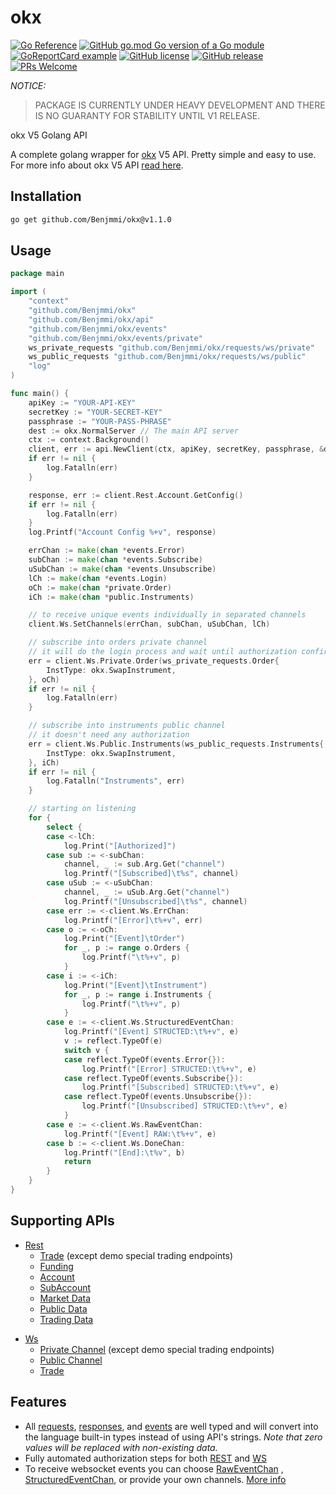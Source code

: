 okx
====
[![Go Reference](https://pkg.go.dev/badge/github.com/Benjmmi/okx.svg)](https://pkg.go.dev/github.com/Benjmmi/okx)
[![GitHub go.mod Go version of a Go module](https://img.shields.io/github/go-mod/go-version/Benjmmi/okx.svg)](https://github.com/Benjmmi/okx)
[![GoReportCard example](https://goreportcard.com/badge/github.com/Benjmmi/okx)](https://goreportcard.com/report/github.com/Benjmmi/okx)
[![GitHub license](https://img.shields.io/github/license/Benjmmi/okx.svg)](https://github.com/Benjmmi/okx/blob/main/LICENSE)
[![GitHub release](https://img.shields.io/github/release/Benjmmi/okx.svg)](https://GitHub.com/Benjmmi/okx/releases/)
[![PRs Welcome](https://img.shields.io/badge/PRs-welcome-brightgreen.svg?style=flat-square)](http://makeapullrequest.com)

*NOTICE:*
> PACKAGE IS CURRENTLY UNDER HEAVY DEVELOPMENT AND THERE IS NO GUARANTY FOR STABILITY UNTIL V1 RELEASE.

okx V5 Golang API

A complete golang wrapper for [okx](https://www.okx.com) V5 API. Pretty simple and easy to use. For more info about
okx V5 API [read here](https://www.okx.com/docs-v5/en).

Installation
-----------------

```bash
go get github.com/Benjmmi/okx@v1.1.0
```

Usage
-----------

```go
package main

import (
	"context"
	"github.com/Benjmmi/okx"
	"github.com/Benjmmi/okx/api"
	"github.com/Benjmmi/okx/events"
	"github.com/Benjmmi/okx/events/private"
	ws_private_requests "github.com/Benjmmi/okx/requests/ws/private"
	ws_public_requests "github.com/Benjmmi/okx/requests/ws/public"
	"log"
)

func main() {
	apiKey := "YOUR-API-KEY"
	secretKey := "YOUR-SECRET-KEY"
	passphrase := "YOUR-PASS-PHRASE"
	dest := okx.NormalServer // The main API server
	ctx := context.Background()
	client, err := api.NewClient(ctx, apiKey, secretKey, passphrase, &dest)
	if err != nil {
		log.Fatalln(err)
	}

	response, err := client.Rest.Account.GetConfig()
	if err != nil {
		log.Fatalln(err)
	}
	log.Printf("Account Config %+v", response)

	errChan := make(chan *events.Error)
	subChan := make(chan *events.Subscribe)
	uSubChan := make(chan *events.Unsubscribe)
	lCh := make(chan *events.Login)
	oCh := make(chan *private.Order)
	iCh := make(chan *public.Instruments)

	// to receive unique events individually in separated channels
	client.Ws.SetChannels(errChan, subChan, uSubChan, lCh)

	// subscribe into orders private channel
	// it will do the login process and wait until authorization confirmed
	err = client.Ws.Private.Order(ws_private_requests.Order{
		InstType: okx.SwapInstrument,
	}, oCh)
	if err != nil {
		log.Fatalln(err)
	}

	// subscribe into instruments public channel
	// it doesn't need any authorization
	err = client.Ws.Public.Instruments(ws_public_requests.Instruments{
		InstType: okx.SwapInstrument,
	}, iCh)
	if err != nil {
		log.Fatalln("Instruments", err)
	}

	// starting on listening 
	for {
		select {
		case <-lCh:
			log.Print("[Authorized]")
		case sub := <-subChan:
			channel, _ := sub.Arg.Get("channel")
			log.Printf("[Subscribed]\t%s", channel)
		case uSub := <-uSubChan:
			channel, _ := uSub.Arg.Get("channel")
			log.Printf("[Unsubscribed]\t%s", channel)
		case err := <-client.Ws.ErrChan:
			log.Printf("[Error]\t%+v", err)
		case o := <-oCh:
			log.Print("[Event]\tOrder")
			for _, p := range o.Orders {
				log.Printf("\t%+v", p)
			}
		case i := <-iCh:
			log.Print("[Event]\tInstrument")
			for _, p := range i.Instruments {
				log.Printf("\t%+v", p)
			}
		case e := <-client.Ws.StructuredEventChan:
			log.Printf("[Event] STRUCTED:\t%+v", e)
			v := reflect.TypeOf(e)
			switch v {
			case reflect.TypeOf(events.Error{}):
				log.Printf("[Error] STRUCTED:\t%+v", e)
			case reflect.TypeOf(events.Subscribe{}):
				log.Printf("[Subscribed] STRUCTED:\t%+v", e)
			case reflect.TypeOf(events.Unsubscribe{}):
				log.Printf("[Unsubscribed] STRUCTED:\t%+v", e)
			}
		case e := <-client.Ws.RawEventChan:
			log.Printf("[Event] RAW:\t%+v", e)
		case b := <-client.Ws.DoneChan:
			log.Printf("[End]:\t%v", b)
			return
		}
	}
}
```

Supporting APIs
---------------

* [Rest](https://www.okx.com/docs-v5/en/#rest-api)
    * [Trade](https://www.okx.com/docs-v5/en/#rest-api-trade) (except demo special trading endpoints)
    * [Funding](https://www.okx.com/docs-v5/en/#rest-api-funding)
    * [Account](https://www.okx.com/docs-v5/en/#rest-api-account)
    * [SubAccount](https://www.okx.com/docs-v5/en/#rest-api-subaccount)
    * [Market Data](https://www.okx.com/docs-v5/en/#rest-api-market-data)
    * [Public Data](https://www.okx.com/docs-v5/en/#rest-api-public-data)
    * [Trading Data](https://www.okx.com/docs-v5/en/#rest-api-trading-data)

[comment]: <> (    * [Status]&#40;https://www.okx.com/docs-v5/en/#rest-api-status&#41;)

* [Ws](https://www.okx.com/docs-v5/en/#websocket-api)
    * [Private Channel](https://www.okx.com/docs-v5/en/#websocket-api-private-channel) (except demo special trading
      endpoints)
    * [Public Channel](https://www.okx.com/docs-v5/en/#websocket-api-public-channels)
    * [Trade](https://www.okx.com/docs-v5/en/#websocket-api-trade)

Features
--------

* All [requests](/requests), [responses](/responses), and [events](events) are well typed and will convert into the
  language built-in types instead of using API's strings. *Note that zero values will be replaced with non-existing
  data.*
* Fully automated authorization steps for both [REST](/api/rest) and [WS](/api/ws)
* To receive websocket events you can choose [RawEventChan](/api/ws/client.go#L25)
  , [StructuredEventChan](/api/ws/client.go#L28), or provide your own
  channels. [More info](https://github.com/Benjmmi/okx/wiki/Handling-WS-events) 
